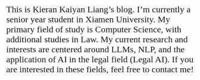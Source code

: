 # 

<font face="Times New Roman" size = "5">
This is Kieran Kaiyan Liang’s blog. I’m currently a senior year student in Xiamen University. My primary field of study is Computer Science, with additional studies in Law. My current research and interests are centered around LLMs, NLP, and the application of AI in the legal field (Legal AI). If you are interested in these fields, feel free to contact me!
</font>
